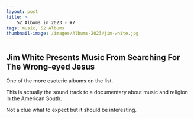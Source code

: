 ```yaml
---
layout: post 
title: >
    52 Albums in 2023 - #7
tags: music, 52 Albums
thumbnail-image: /images/Albums-2023/jim-white.jpg
---
```


## Jim White Presents Music From Searching For The Wrong-eyed Jesus


One of the more esoteric albums on the list. 

This is actually the sound track to a documentary about music and religion in the American South.

Not a clue what to expect but it should be interesting.
